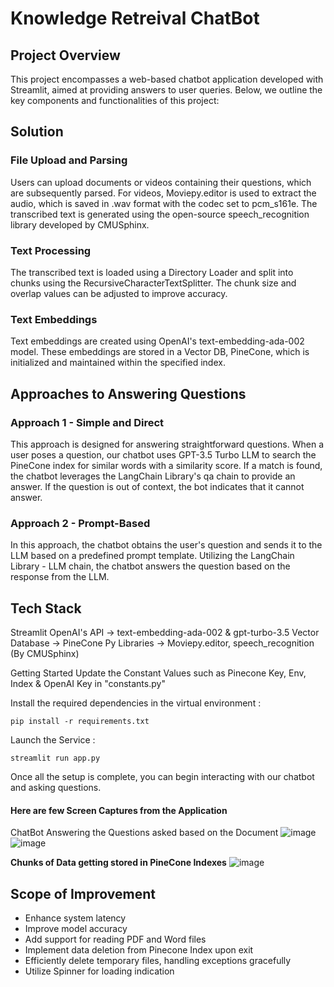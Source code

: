 # Knowledge Retreival ChatBot

## Project Overview
This project encompasses a web-based chatbot application developed with Streamlit, aimed at providing answers to user queries. Below, we outline the key components and functionalities of this project:

## Solution

### File Upload and Parsing
Users can upload documents or videos containing their questions, which are subsequently parsed.
For videos, Moviepy.editor is used to extract the audio, which is saved in .wav format with the codec set to pcm_s161e.
The transcribed text is generated using the open-source speech_recognition library developed by CMUSphinx.

### Text Processing
The transcribed text is loaded using a Directory Loader and split into chunks using the RecursiveCharacterTextSplitter.
The chunk size and overlap values can be adjusted to improve accuracy.

### Text Embeddings
Text embeddings are created using OpenAI's text-embedding-ada-002 model.
These embeddings are stored in a Vector DB, PineCone, which is initialized and maintained within the specified index.

## Approaches to Answering Questions

### Approach 1 - Simple and Direct
This approach is designed for answering straightforward questions.
When a user poses a question, our chatbot uses GPT-3.5 Turbo LLM to search the PineCone index for similar words with a similarity score.
If a match is found, the chatbot leverages the LangChain Library's qa chain to provide an answer. If the question is out of context, the bot indicates that it cannot answer.

### Approach 2 - Prompt-Based
In this approach, the chatbot obtains the user's question and sends it to the LLM based on a predefined prompt template.
Utilizing the LangChain Library - LLM chain, the chatbot answers the question based on the response from the LLM.

## Tech Stack

Streamlit
OpenAI's API ->  text-embedding-ada-002 & gpt-turbo-3.5
Vector Database -> PineCone
Py Libraries -> Moviepy.editor, speech_recognition (By CMUSphinx)


Getting Started
Update the Constant Values such as Pinecone Key, Env, Index & OpenAI Key in "constants.py"

Install the required dependencies in the virtual environment :
```
pip install -r requirements.txt
```

Launch the Service :
```
streamlit run app.py
```

Once all the setup is complete, you can begin interacting with our chatbot and asking questions.

#### Here are few Screen Captures from the Application

ChatBot Answering the Questions asked based on the Document
![image](https://github.com/adithyang64/GenAI-KnowledgeRetreivalChatBot/assets/67658457/cf014b3b-4ca6-4617-9e8b-3590597f83d8)
![image](https://github.com/adithyang64/GenAI-KnowledgeRetreivalChatBot/assets/67658457/35222d90-903a-4512-b970-2286b8b5603e)

**Chunks of Data getting stored in PineCone Indexes**
![image](https://github.com/adithyang64/GenAI-KnowledgeRetreivalChatBot/assets/67658457/7b665b9e-5a36-4d37-a001-be435413e6a1)


## Scope of Improvement

- Enhance system latency
- Improve model accuracy
- Add support for reading PDF and Word files
- Implement data deletion from Pinecone Index upon exit
- Efficiently delete temporary files, handling exceptions gracefully
- Utilize Spinner for loading indication
